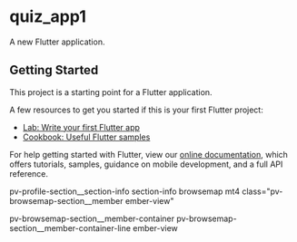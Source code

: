# quiz_app1

A new Flutter application.

## Getting Started

This project is a starting point for a Flutter application.

A few resources to get you started if this is your first Flutter project:

- [Lab: Write your first Flutter app](https://flutter.dev/docs/get-started/codelab)
- [Cookbook: Useful Flutter samples](https://flutter.dev/docs/cookbook)

For help getting started with Flutter, view our
[online documentation](https://flutter.dev/docs), which offers tutorials,
samples, guidance on mobile development, and a full API reference.



pv-profile-section__section-info section-info browsemap mt4
class="pv-browsemap-section__member ember-view"


pv-browsemap-section__member-container pv-browsemap-section__member-container-line ember-view
